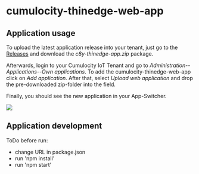 # cumulocity-thinedge-web-app

## Application usage
To upload the latest application release into your tenant, just go to the [Releases](https://github.com/mbay-SAG/cumulocity-thinedge-web-app/releases) and download the *c8y-thinedge-app.zip* package.

Afterwards, login to your Cumulocity IoT Tenant and go to *Administration--Applications--Own applications*. To add the cumulocity-thinedge-web-app click on *Add application*. After that, select *Upload web application* and drop the pre-downloaded zip-folder into the field.

Finally, you should see the new application in your App-Switcher.

![](doc/gifs/doc-upload-web-app.gif)

## Application development

ToDo before run:
- change URL in package.json
- run 'npm install'
- run 'npm start'
